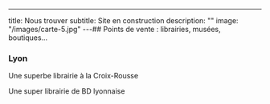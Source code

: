 ---

title: Nous trouver
subtitle: Site en construction
description: ""
image: "/images/carte-5.jpg"
---## Points de vente : librairies, musées, boutiques…

### Lyon

<two-columns>
<place title="à Titre d'Aile" address="23 rue des Tables Claudiennes, 69001 Lyon" website="https://www.atitredaile.fr">Une superbe librairie à la Croix-Rousse</place>

<place title="Librairie LA BD" address="50 grande rue de la Croix-Rousse, 69004 Lyon" website="https://labd.net">Une super librairie de BD lyonnaise</place>

</two-columns>
